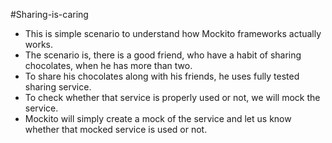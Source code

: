 #Sharing-is-caring
* This is simple scenario to understand how Mockito frameworks actually works.
* The scenario is, there is a good friend, who have a habit of sharing chocolates, when he has more than two.
* To share his chocolates along with his friends, he uses fully tested sharing service.
* To check whether that service is properly used or not, we will mock the service.
* Mockito will simply create a mock of the service and let us know whether that mocked service is used or not.
